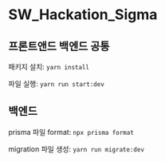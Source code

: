 # SW_Hackation_Sigma

## 프론트앤드 백엔드 공통

패키지 설치: `yarn install`

파일 실행: `yarn run start:dev`

## 백엔드

prisma 파일 format: `npx prisma format`

migration 파일 생성: `yarn run migrate:dev`
